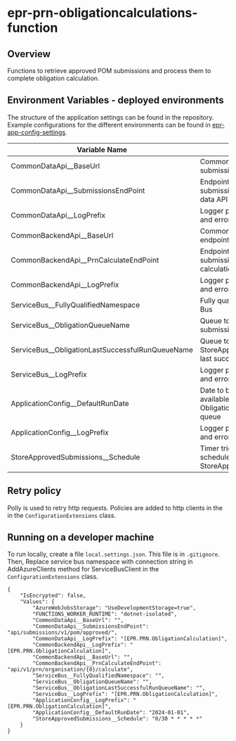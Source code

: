 # epr-prn-obligationcalculations-function

## Overview

Functions to retrieve approved POM submissions and process them to complete obligation calculation.


## Environment Variables - deployed environments

The structure of the application settings can be found in the repository. Example configurations for the different environments can be found in [epr-app-config-settings](https://dev.azure.com/defragovuk/RWD-CPR-EPR4P-ADO/_git/epr-app-config-settings).

| Variable Name											| Description																								|
|-------------------------------------------------------|-----------------------------------------------------------------------------------------------------------|
| CommonDataApi__BaseUrl								| Common Data API base URL of POM submissions endpoint														|
| CommonDataApi__SubmissionsEndPoint					| Endpoint that retrieves approved submissions POM data from Common data API								|
| CommonDataApi__LogPrefix								| Logger prefix to log information, warning, and error														|
| CommonBackendApi__BaseUrl								| Common Backend API base URL of PRN endpoint																|
| CommonBackendApi__PrnCalculateEndPoint				| Endpoint that process the retrieved submissions to complete obligation calculation via Common Backend API	|
| CommonBackendApi__LogPrefix							| Logger prefix to log information, warning, and error														|
| ServiceBus__FullyQualifiedNamespace					| Fully qualified namespace of a Service Bus																|
| ServiceBus__ObligationQueueName						| Queue to store retrived approved submissions POM data per organisation									|
| ServiceBus__ObligationLastSuccessfulRunQueueName		| Queue to store StoreApprovedSubmissionsFunctions's last successful run date								|
| ServiceBus__LogPrefix									| Logger prefix to log information, warning, and error														|
| ApplicationConfig__DefaultRunDate						| Date to be used when there is no date available in ObligationLastSuccessfulRunQueueName queue				|
| ApplicationConfig__LogPrefix							| Logger prefix to log information, warning, and error														|
| StoreApprovedSubmissions__Schedule					| Timer trigger CRON expression to schedule StoreApprovedSubmissionsFunction								|

## Retry policy

Polly is used to retry http requests. Policies are added to http clients in the in the `ConfigurationExtensions` class.

## Running on a developer machine
To run locally, create a file `local.settings.json`. This file is in `.gitignore`.
Then, Replace service bus namespace with connection string in AddAzureClients method for ServiceBusClient in the `ConfigurationExtensions` class.

```
{
    "IsEncrypted": false,
    "Values": {
        "AzureWebJobsStorage": "UseDevelopmentStorage=true",
        "FUNCTIONS_WORKER_RUNTIME": "dotnet-isolated",
        "CommonDataApi__BaseUrl": "",
        "CommonDataApi__SubmissionsEndPoint": "api/submissions/v1/pom/approved/",
        "CommonDataApi__LogPrefix": "[EPR.PRN.ObligationCalculation]",
        "CommonBackendApi__LogPrefix": "[EPR.PRN.ObligationCalculation]",
        "CommonBackendApi__BaseUrl": "",
        "CommonBackendApi__PrnCalculateEndPoint": "api/v1/prn/organisation/{0}/calculate",
        "ServiceBus__FullyQualifiedNamespace": "",
        "ServiceBus__ObligationQueueName": "",
        "ServiceBus__ObligationLastSuccessfulRunQueueName": "",
        "ServiceBus__LogPrefix": "[EPR.PRN.ObligationCalculation]",
        "ApplicationConfig__LogPrefix": "[EPR.PRN.ObligationCalculation]",
        "ApplicationConfig__DefaultRunDate": "2024-01-01",
        "StoreApprovedSubmissions__Schedule": "0/30 * * * * *"
    }
}
```
